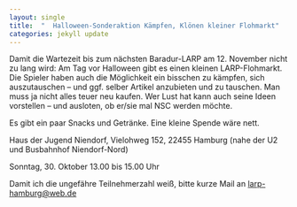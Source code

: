 ```yaml
---
layout: single
title:  "  Halloween-Sonderaktion Kämpfen, Klönen kleiner Flohmarkt"
categories: jekyll update
---
```


Damit die Wartezeit bis zum nächsten Baradur-LARP am 12. November nicht zu lang wird: Am Tag vor Halloween gibt es einen kleinen LARP-Flohmarkt. Die Spieler haben auch die Möglichkeit ein bisschen zu kämpfen, sich auszutauschen – und ggf. selber Artikel anzubieten und zu tauschen. Man muss ja nicht alles teuer neu kaufen. Wer Lust hat kann auch seine Ideen vorstellen – und ausloten, ob er/sie mal NSC werden möchte.

Es gibt ein paar Snacks und Getränke. Eine kleine Spende wäre nett.

Haus der Jugend Niendorf, Vielohweg 152, 22455 Hamburg (nahe der U2 und Busbahnhof Niendorf-Nord)

Sonntag, 30. Oktober 13.00 bis 15.00 Uhr

Damit ich die ungefähre Teilnehmerzahl weiß, bitte kurze Mail an <larp-hamburg@web.de>

